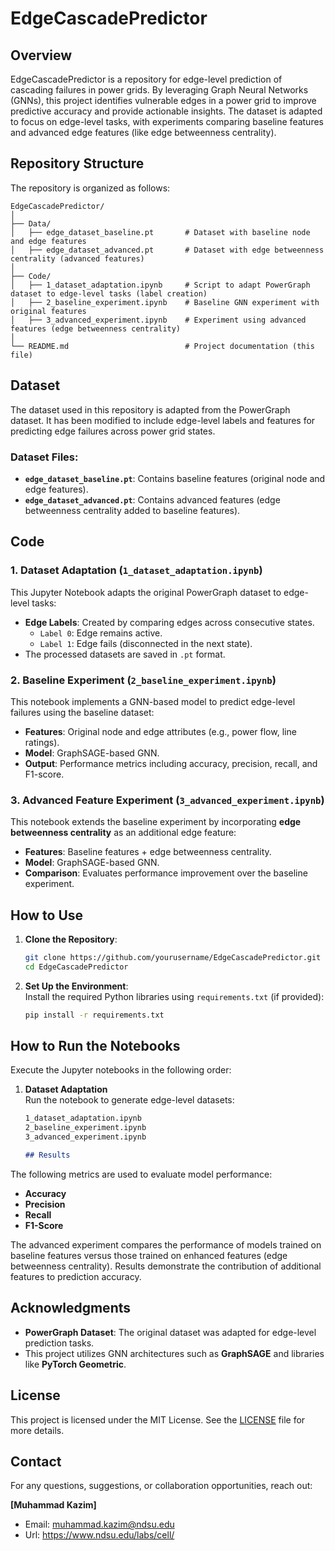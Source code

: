 # EdgeCascadePredictor

## Overview

EdgeCascadePredictor is a repository for edge-level prediction of cascading failures in power grids. By leveraging Graph Neural Networks (GNNs), this project identifies vulnerable edges in a power grid to improve predictive accuracy and provide actionable insights. The dataset is adapted to focus on edge-level tasks, with experiments comparing baseline features and advanced edge features (like edge betweenness centrality).

## Repository Structure

The repository is organized as follows:
```
EdgeCascadePredictor/
│
├── Data/
│   ├── edge_dataset_baseline.pt       # Dataset with baseline node and edge features
│   ├── edge_dataset_advanced.pt       # Dataset with edge betweenness centrality (advanced features)
│
├── Code/
│   ├── 1_dataset_adaptation.ipynb     # Script to adapt PowerGraph dataset to edge-level tasks (label creation)
│   ├── 2_baseline_experiment.ipynb    # Baseline GNN experiment with original features
│   ├── 3_advanced_experiment.ipynb    # Experiment using advanced features (edge betweenness centrality)
│
└── README.md                          # Project documentation (this file)
```

## Dataset

The dataset used in this repository is adapted from the PowerGraph dataset. It has been modified to include edge-level labels and features for predicting edge failures across power grid states.

### **Dataset Files**:
- **`edge_dataset_baseline.pt`**: Contains baseline features (original node and edge features).
- **`edge_dataset_advanced.pt`**: Contains advanced features (edge betweenness centrality added to baseline features).

## Code

### **1. Dataset Adaptation (`1_dataset_adaptation.ipynb`)**
This Jupyter Notebook adapts the original PowerGraph dataset to edge-level tasks:
- **Edge Labels**: Created by comparing edges across consecutive states.
  - `Label 0`: Edge remains active.
  - `Label 1`: Edge fails (disconnected in the next state).
- The processed datasets are saved in `.pt` format.

### **2. Baseline Experiment (`2_baseline_experiment.ipynb`)**
This notebook implements a GNN-based model to predict edge-level failures using the baseline dataset:
- **Features**: Original node and edge attributes (e.g., power flow, line ratings).
- **Model**: GraphSAGE-based GNN.
- **Output**: Performance metrics including accuracy, precision, recall, and F1-score.

### **3. Advanced Feature Experiment (`3_advanced_experiment.ipynb`)**
This notebook extends the baseline experiment by incorporating **edge betweenness centrality** as an additional edge feature:
- **Features**: Baseline features + edge betweenness centrality.
- **Model**: GraphSAGE-based GNN.
- **Comparison**: Evaluates performance improvement over the baseline experiment.

## How to Use

1. **Clone the Repository**:
   ```bash
   git clone https://github.com/yourusername/EdgeCascadePredictor.git
   cd EdgeCascadePredictor
2. **Set Up the Environment**:  
   Install the required Python libraries using `requirements.txt` (if provided):
   ```bash
   pip install -r requirements.txt
## How to Run the Notebooks

Execute the Jupyter notebooks in the following order:

1. **Dataset Adaptation**  
   Run the notebook to generate edge-level datasets:  
   ```markdown
   1_dataset_adaptation.ipynb
   2_baseline_experiment.ipynb
   3_advanced_experiment.ipynb

   ## Results

The following metrics are used to evaluate model performance:

- **Accuracy**
- **Precision**
- **Recall**
- **F1-Score**

The advanced experiment compares the performance of models trained on baseline features versus those trained on enhanced features (edge betweenness centrality). Results demonstrate the contribution of additional features to prediction accuracy.

## Acknowledgments

- **PowerGraph Dataset**: The original dataset was adapted for edge-level prediction tasks.  
- This project utilizes GNN architectures such as **GraphSAGE** and libraries like **PyTorch Geometric**.

## License

This project is licensed under the MIT License. See the [LICENSE](LICENSE) file for more details.

## Contact

For any questions, suggestions, or collaboration opportunities, reach out:  

**[Muhammad Kazim]**  
- Email: muhammad.kazim@ndsu.edu
- Url: https://www.ndsu.edu/labs/cell/



